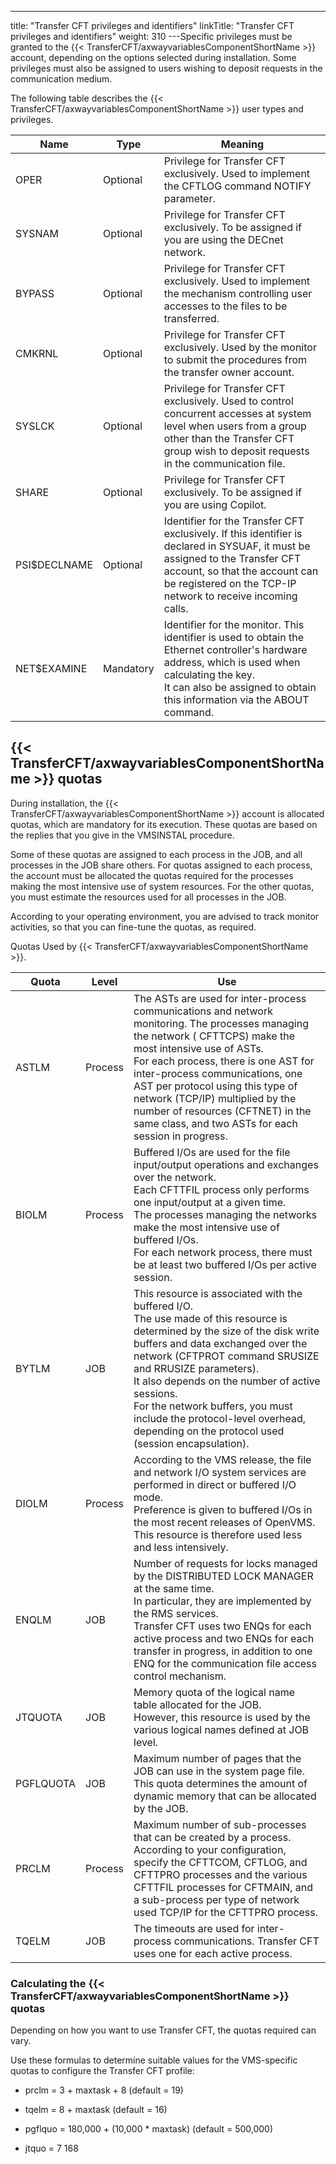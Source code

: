 ---
title: "Transfer CFT privileges and identifiers"
linkTitle: "Transfer CFT privileges and identifiers"
weight: 310
---Specific privileges must be granted to the {{< TransferCFT/axwayvariablesComponentShortName  >}} account, depending on the options selected during installation. Some privileges must also be assigned to users wishing to deposit requests in the communication medium.

The following table describes the {{< TransferCFT/axwayvariablesComponentShortName  >}} user types and privileges.


| Name  | Type  | Meaning  |
| --- | --- | --- |
| OPER | Optional | Privilege for Transfer CFT exclusively. Used to implement the CFTLOG command NOTIFY parameter. |
| SYSNAM | Optional | Privilege for Transfer CFT exclusively. To be assigned if you are using the DECnet network. |
| BYPASS | Optional | Privilege for Transfer CFT exclusively. Used to implement the mechanism controlling user accesses to the files to be transferred. |
| CMKRNL | Optional | Privilege for Transfer CFT exclusively. Used by the monitor to submit the procedures from the transfer owner account. |
| SYSLCK | Optional | Privilege for Transfer CFT exclusively. Used to control concurrent accesses at system level when users from a group other than the Transfer CFT group wish to deposit requests in the communication file. |
| SHARE | Optional | Privilege for Transfer CFT exclusively. To be assigned if you are using Copilot. |
| PSI$DECLNAME | Optional | Identifier for the Transfer CFT exclusively. If this identifier is declared in SYSUAF, it must be assigned to the Transfer CFT account, so that the account can be registered on the TCP-IP network to receive incoming calls. |
| NET$EXAMINE | Mandatory | Identifier for the monitor. This identifier is used to obtain the Ethernet controller's hardware address, which is used when calculating the key.<br /> It can also be assigned to obtain this information via the ABOUT command. |


## {{< TransferCFT/axwayvariablesComponentShortName  >}} quotas

During installation, the {{< TransferCFT/axwayvariablesComponentShortName  >}} account is allocated quotas, which are mandatory for its execution. These quotas are based on the replies that you give in the VMSINSTAL procedure.

Some of these quotas are assigned to each process in the JOB, and all processes in the JOB share others. For quotas assigned to each process, the account must be allocated the quotas required for the processes making the most intensive use of system resources. For the other quotas, you must estimate the resources used for all processes in the JOB.

According to your operating environment, you are advised to track monitor activities, so that you can fine-tune the quotas, as required.

Quotas Used by {{< TransferCFT/axwayvariablesComponentShortName  >}}.


| Quota  | Level  | Use  |
| --- | --- | --- |
| ASTLM | Process  | The ASTs are used for inter-process communications and network monitoring. The processes managing the network ( CFTTCPS) make the most intensive use of ASTs.<br /> For each process, there is one AST for inter-process communications, one AST per protocol using this type of network (TCP/IP) multiplied by the number of resources (CFTNET) in the same class, and two ASTs for each session in progress. |
| BIOLM | Process  | Buffered I/Os are used for the file input/output operations and exchanges over the network.<br /> Each CFTTFIL process only performs one input/output at a given time.<br /> The processes managing the networks make the most intensive use of buffered I/Os.<br /> For each network process, there must be at least two buffered I/Os per active session. |
| BYTLM | JOB  | This resource is associated with the buffered I/O.<br /> The use made of this resource is determined by the size of the disk write buffers and data exchanged over the network (CFTPROT command SRUSIZE and RRUSIZE parameters).<br /> It also depends on the number of active sessions.<br /> For the network buffers, you must include the protocol-level overhead, depending on the protocol used (session encapsulation).<br />  |
| DIOLM | Process  | According to the VMS release, the file and network I/O system services are performed in direct or buffered I/O mode.<br /> Preference is given to buffered I/Os in the most recent releases of OpenVMS.<br /> This resource is therefore used less and less intensively. |
| ENQLM  | JOB  | Number of requests for locks managed by the DISTRIBUTED LOCK MANAGER at the same time.<br /> In particular, they are implemented by the RMS services.<br /> Transfer CFT uses two ENQs for each active process and two ENQs for each transfer in progress, in addition to one ENQ for the communication file access control mechanism.  |
| JTQUOTA | JOB | Memory quota of the logical name table allocated for the JOB.<br /> However, this resource is used by the various logical names defined at JOB level. |
| PGFLQUOTA | JOB | Maximum number of pages that the JOB can use in the system page file.<br /> This quota determines the amount of dynamic memory that can be allocated by the JOB.<br />  |
| PRCLM | Process | Maximum number of sub-processes that can be created by a process.<br /> According to your configuration, specify the CFTTCOM, CFTLOG, and CFTTPRO processes and the various CFTTFIL processes for CFTMAIN, and a sub-process per type of network used TCP/IP for the CFTTPRO process. |
| TQELM | JOB | The timeouts are used for inter-process communications. Transfer CFT uses one for each active process. |


### Calculating the {{< TransferCFT/axwayvariablesComponentShortName  >}} quotas

Depending on how you want to use Transfer CFT, the quotas required can vary.

Use these formulas to determine suitable values for the VMS-specific quotas to configure the Transfer CFT profile:

* prclm = 3 + maxtask + 8 (default = 19)

<!-- -->

* tqelm = 8 + maxtask (default = 16)

<!-- -->

* pgflquo = 180,000 + (10,000 \* maxtask) (default = 500,000)

<!-- -->

* jtquo = 7 168
